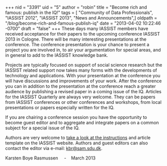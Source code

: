 +++
nid = "3391"
uid = "5"
author = "robin"
title = "Become rich and famous: publish in the IQ!"
tags = [ "Community of Data Professionals", "IASSIST 2012", "IASSIST 2013", "News and Announcements",]
oldpath = "/blog/become-rich-and-famous-publish-iq"
date = "2013-04-02 10:22:46 -0700"
draft = "false"
+++
These days many IASSIST members have received acceptance for their
papers to the upcoming conference IASSIST 2013 in Cologne. There will be
many interesting presentations at the conference. The conference
presentation is your chance to present a project you are involved in, to
air your argumentation for special areas, and in general to add to the
IASSIST knowledge bank.

Projects are typically focused on support of social science research but
the IASSIST related support now takes many forms with the developments
of technology and applications. With your presentation at the conference
you will have discussions and improvements of your work. After the
conference you can in addition to the presentation at the conference
reach a greater audience by publishing a revised paper in a coming issue
of the IQ. Articles for the IASSIST Quarterly are always very welcome.
They can be papers from IASSIST conferences or other conferences and
workshops, from local presentations or papers especially written for the
IQ.

If you are chairing a conference session you have the opportunity to
become guest editor and to aggregate and integrate papers on a common
subject for a special issue of the IQ.

Authors are very welcome to [take a look at the
instructions](http://iassistdata.org/iq/instructions-authors) and
article template on the IASSIST website. Authors and guest editors can
also contact the editor via e-mail: kbr@sam.sdu.dk.

Karsten Boye Rasmussen     -    March 2013
